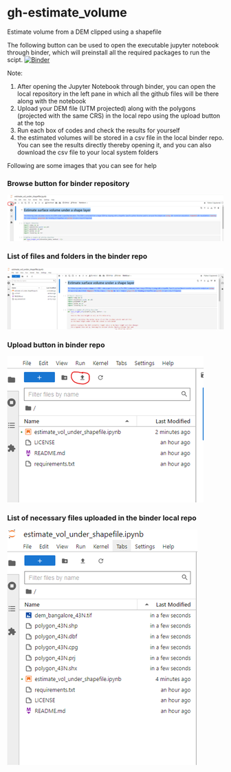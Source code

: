 # gh-estimate_volume
Estimate volume from a DEM clipped using a shapefile

The following button can be used to open the executable jupyter notebook through binder, which will preinstall all the required packages to run the scipt.
[![Binder](https://mybinder.org/badge_logo.svg)](https://mybinder.org/v2/gh/ramendra1990/gh-estimate_volume/main?labpath=estimate_vol_under_shapefile.ipynb)

Note:
1. After opening the Jupyter Notebook through binder, you can open the local repository in the left pane in which all the github files will be there along with the notebook
2. Upload your DEM file (UTM projected) along with the polygons (projected with the same CRS) in the local repo using the upload button at the top
3. Run each box of codes and check the results for yourself
4. the estimated volumes will be stored in a csv file in the local binder repo. You can see the results directly thereby opening it, and you can also download the csv file to your local system folders

Following are some images that you can see for help

### Browse button for binder repository
![alt text](https://github.com/ramendra1990/gh-estimate_volume/blob/main/Screenshot_for%20browse%20button.png?raw=true)

### List of files and folders in the binder repo
![alt text](https://github.com/ramendra1990/gh-estimate_volume/blob/main/Screenshot_for%20list%20of%20files.png?raw=true)

### Upload button in binder repo
![alt text](https://github.com/ramendra1990/gh-estimate_volume/blob/main/Screenshot_for%20upload%20button.png?raw=true)

### List of necessary files uploaded in the binder local repo
![alt text](https://github.com/ramendra1990/gh-estimate_volume/blob/main/Screenshot_with%20files%20uploaded.png?raw=true)




